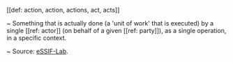 [[def: action, action, actions, act, acts]]

~ Something that is actually done (a 'unit of work' that is executed) by a single [[ref: actor]] (on behalf of a given [[ref: party]]), as a single operation, in a specific context.

~ Source: [eSSIF-Lab](https://essif-lab.github.io/framework/docs/essifLab-glossary#action).
